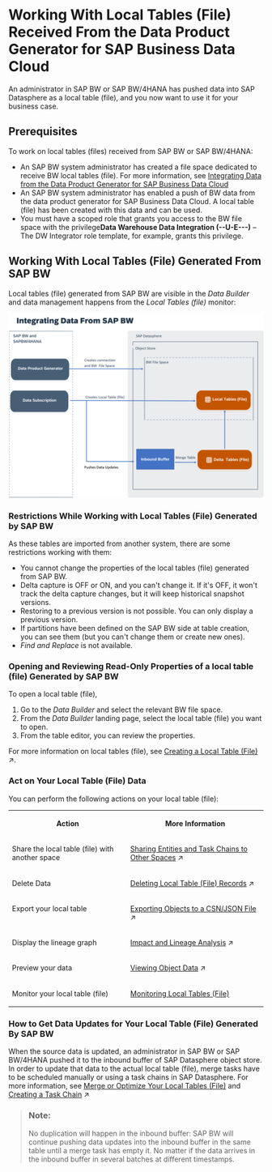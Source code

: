 <!-- loio72a055fc7dad40079efa442ddd4b998e -->

# Working With Local Tables \(File\) Received From the Data Product Generator for SAP Business Data Cloud

An administrator in SAP BW or SAP BW/4HANA has pushed data into SAP Datasphere as a local table \(file\), and you now want to use it for your business case.



<a name="loio72a055fc7dad40079efa442ddd4b998e__section_yzr_vgc_t2c"/>

## Prerequisites

To work on local tables \(files\) received from SAP BW or SAP BW/4HANA:

-   An SAP BW system administrator has created a file space dedicated to receive BW local tables \(file\). For more information, see [Integrating Data from the Data Product Generator for SAP Business Data Cloud](integrating-data-from-the-data-product-generator-for-sap-business-data-cloud-cca4744.md)
-   An SAP BW system administrator has enabled a push of BW data from the data product generator for SAP Business Data Cloud. A local table \(file\) has been created with this data and can be used.
-   You must have a scoped role that grants you access to the BW file space with the privilege**Data Warehouse Data Integration \(--U-E---\)** – The DW Integrator role template, for example, grants this privilege.



<a name="loio72a055fc7dad40079efa442ddd4b998e__section_mdw_thc_t2c"/>

## Working With Local Tables \(File\) Generated From SAP BW

Local tables \(file\) generated from SAP BW are visible in the *Data Builder* and data management happens from the *Local Tables \(file\)* monitor:

![](images/Working_with_BW_table_744c1d4.png)



### Restrictions While Working with Local Tables \(File\) Generated by SAP BW

As these tables are imported from another system, there are some restrictions working with them:

-   You cannot change the properties of the local tables \(file\) generated from SAP BW.
-   Delta capture is OFF or ON, and you can't change it. If it's OFF, it won't track the delta capture changes, but it will keep historical snapshot versions.
-   Restoring to a previous version is not possible. You can only display a previous version.
-   If partitions have been defined on the SAP BW side at table creation, you can see them \(but you can't change them or create new ones\).
-   *Find and Replace* is not available.



### Opening and Reviewing Read-Only Properties of a local table \(file\) Generated by SAP BW

To open a local table \(file\),

1.  Go to the *Data Builder* and select the relevant BW file space.
2.  From the *Data Builder* landing page, select the local table \(file\) you want to open.
3.  From the table editor, you can review the properties.

For more information on local tables \(file\), see [Creating a Local Table (File)](https://help.sap.com/viewer/24f836070a704022a40c15442163e5cf/DEV_CURRENT/en-US/d21881b121bc4703861be6ead4aea2ab.html "Create a local table (file) to store data in the object store. Load data to your local table (file) via replication flows and transform the data with transformation flows.") :arrow_upper_right:.



### Act on Your Local Table \(File\) Data

You can perform the following actions on your local table \(file\):


<table>
<tr>
<th valign="top">

Action

</th>
<th valign="top">

More Information

</th>
</tr>
<tr>
<td valign="top">

Share the local table \(file\) with another space

</td>
<td valign="top">

[Sharing Entities and Task Chains to Other Spaces](https://help.sap.com/viewer/24f836070a704022a40c15442163e5cf/DEV_CURRENT/en-US/64b318f8afd74bb78467cf56eb44294f.html "Share a table or view to another space to allow users assigned to that space to use it as a source for their objects. Share a task chain to another space to allow it to be added to and controlled by another task chain in the space that you share it to.") :arrow_upper_right:

</td>
</tr>
<tr>
<td valign="top">

Delete Data

</td>
<td valign="top">

[Deleting Local Table (File) Records](https://help.sap.com/viewer/24f836070a704022a40c15442163e5cf/DEV_CURRENT/en-US/6ec9b8a89dc64b5cac069cee81399c92.html "Delete records from a local table (File) and free up storage through housekeeping on obsolete or already processed data changes.") :arrow_upper_right:

</td>
</tr>
<tr>
<td valign="top">

Export your local table

</td>
<td valign="top">

[Exporting Objects to a CSN/JSON File](https://help.sap.com/viewer/24f836070a704022a40c15442163e5cf/DEV_CURRENT/en-US/391610123f1f4a12abb12cbf77a3294d.html "Export the definitions of your tables, views, and other objects to a CSN/JSON file, which can be imported into another space or tenant.") :arrow_upper_right:

</td>
</tr>
<tr>
<td valign="top">

Display the lineage graph

</td>
<td valign="top">

[Impact and Lineage Analysis](https://help.sap.com/viewer/24f836070a704022a40c15442163e5cf/DEV_CURRENT/en-US/9da4892cb0e4427ab80ad8d89e6676b8.html "The Impact and Lineage Analysis diagram helps you to understand the lineage (or data provenance) of a selected object or one or more of its columns, along with its impacts - the objects that depend on it and that will be impacted by any changes that are made to it.") :arrow_upper_right:

</td>
</tr>
<tr>
<td valign="top">

Preview your data

</td>
<td valign="top">

[Viewing Object Data](https://help.sap.com/viewer/24f836070a704022a40c15442163e5cf/DEV_CURRENT/en-US/b338e4aa7e7e494eb68c383720ebfd3a.html "You can, at any time, view the data contained in (or output by) your tables, views, and other Data Builder objects. When working in the graphical view editor, you can view the data output by each node in the diagram.") :arrow_upper_right:

</td>
</tr>
<tr>
<td valign="top">

Monitor your local table \(file\)

</td>
<td valign="top">

[Monitoring Local Tables \(File\)](Data-Integration-Monitor/monitoring-local-tables-file-6b2d007.md)

</td>
</tr>
</table>



### How to Get Data Updates for Your Local Table \(File\) Generated By SAP BW

When the source data is updated, an administrator in SAP BW or SAP BW/4HANA pushed it to the inbound buffer of SAP Datasphere object store. In order to update that data to the actual local table \(file\), merge tasks have to be scheduled manually or using a task chains in SAP Datasphere. For more information, see [Merge or Optimize Your Local Tables \(File\)](Data-Integration-Monitor/merge-or-optimize-your-local-tables-file-e533b15.md) and [Creating a Task Chain](https://help.sap.com/viewer/24f836070a704022a40c15442163e5cf/DEV_CURRENT/en-US/d1afbc2b9ee84d44a00b0b777ac243e1.html "Group multiple tasks into a task chain and run them manually once, or periodically, through a schedule.") :arrow_upper_right:

> ### Note:  
> No duplication will happen in the inbound buffer: SAP BW will continue pushing data updates into the inbound buffer in the same table until a merge task has empty it. No matter if the data arrives in the inbound buffer in several batches at different timestamps.

